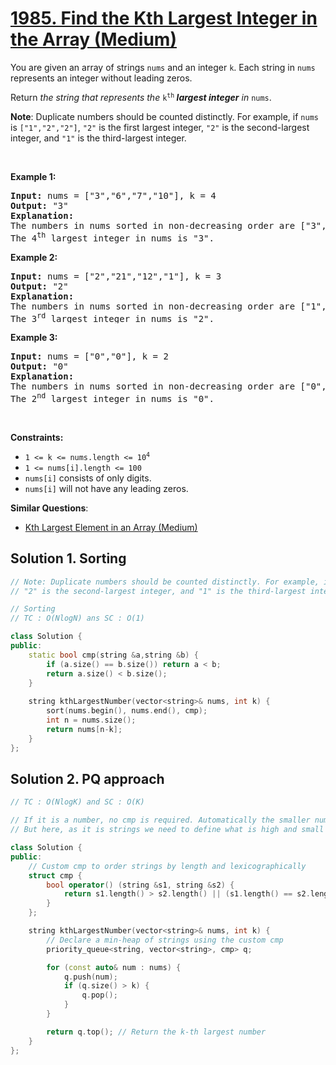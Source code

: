 # [1985. Find the Kth Largest Integer in the Array (Medium)](https://leetcode.com/problems/find-the-kth-largest-integer-in-the-array/)

<p>You are given an array of strings <code>nums</code> and an integer <code>k</code>. Each string in <code>nums</code> represents an integer without leading zeros.</p>

<p>Return <em>the string that represents the </em><code>k<sup>th</sup></code><em><strong> largest integer</strong> in </em><code>nums</code>.</p>

<p><strong>Note</strong>: Duplicate numbers should be counted distinctly. For example, if <code>nums</code> is <code>["1","2","2"]</code>, <code>"2"</code> is the first largest integer, <code>"2"</code> is the second-largest integer, and <code>"1"</code> is the third-largest integer.</p>

<p>&nbsp;</p>
<p><strong>Example 1:</strong></p>

<pre><strong>Input:</strong> nums = ["3","6","7","10"], k = 4
<strong>Output:</strong> "3"
<strong>Explanation:</strong>
The numbers in nums sorted in non-decreasing order are ["3","6","7","10"].
The 4<sup>th</sup> largest integer in nums is "3".
</pre>

<p><strong>Example 2:</strong></p>

<pre><strong>Input:</strong> nums = ["2","21","12","1"], k = 3
<strong>Output:</strong> "2"
<strong>Explanation:</strong>
The numbers in nums sorted in non-decreasing order are ["1","2","12","21"].
The 3<sup>rd</sup> largest integer in nums is "2".
</pre>

<p><strong>Example 3:</strong></p>

<pre><strong>Input:</strong> nums = ["0","0"], k = 2
<strong>Output:</strong> "0"
<strong>Explanation:</strong>
The numbers in nums sorted in non-decreasing order are ["0","0"].
The 2<sup>nd</sup> largest integer in nums is "0".
</pre>

<p>&nbsp;</p>
<p><strong>Constraints:</strong></p>

<ul>
	<li><code>1 &lt;= k &lt;= nums.length &lt;= 10<sup>4</sup></code></li>
	<li><code>1 &lt;= nums[i].length &lt;= 100</code></li>
	<li><code>nums[i]</code> consists of only digits.</li>
	<li><code>nums[i]</code> will not have any leading zeros.</li>
</ul>


**Similar Questions**:
* [Kth Largest Element in an Array (Medium)](https://leetcode.com/problems/kth-largest-element-in-an-array/)

## Solution 1. Sorting

```cpp
// Note: Duplicate numbers should be counted distinctly. For example, if nums is ["1","2","2"], "2" is the first largest integer, 
// "2" is the second-largest integer, and "1" is the third-largest integer.

// Sorting
// TC : O(NlogN) ans SC : O(1)

class Solution {
public:
    static bool cmp(string &a,string &b) {
        if (a.size() == b.size()) return a < b;
        return a.size() < b.size();
    }
    
    string kthLargestNumber(vector<string>& nums, int k) {
        sort(nums.begin(), nums.end(), cmp);
        int n = nums.size();
        return nums[n-k];
    }
};
```


## Solution 2. PQ approach

```cpp
// TC : O(NlogK) and SC : O(K)

// If it is a number, no cmp is required. Automatically the smaller numbers will be on top
// But here, as it is strings we need to define what is high and small

class Solution {
public:
    // Custom cmp to order strings by length and lexicographically
    struct cmp {
        bool operator() (string &s1, string &s2) {
            return s1.length() > s2.length() || (s1.length() == s2.length() && s1 > s2);
        }
    };

    string kthLargestNumber(vector<string>& nums, int k) {
        // Declare a min-heap of strings using the custom cmp
        priority_queue<string, vector<string>, cmp> q;

        for (const auto& num : nums) {
            q.push(num);
            if (q.size() > k) {
                q.pop();
            }
        }

        return q.top(); // Return the k-th largest number
    }
};

```
